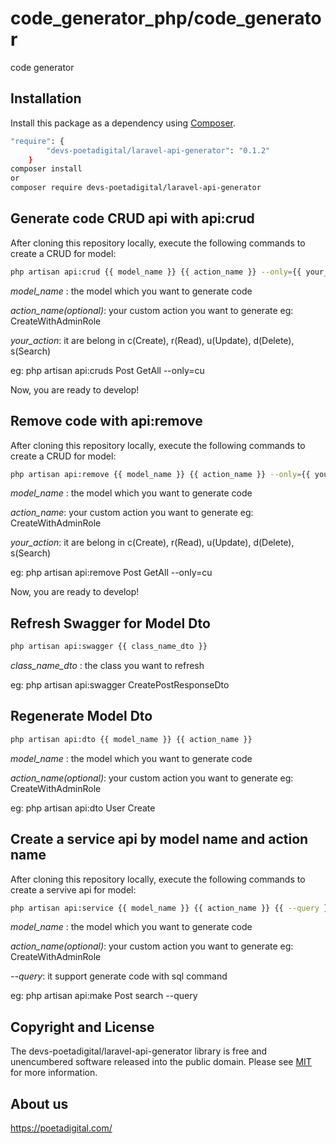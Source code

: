 # code_generator_php/code_generator

<!--
TODO: Make sure the following URLs are correct and working for your project.
      Then, remove these comments to display the badges, giving users a quick
      overview of your package.

-->

code generator

## Installation

Install this package as a dependency using [Composer](https://getcomposer.org).

``` bash
"require": {
        "devs-poetadigital/laravel-api-generator": "0.1.2"
    }
composer install 
or 
composer require devs-poetadigital/laravel-api-generator
```

## Generate code CRUD api with api:crud

After cloning this repository locally, execute the following commands to create a CRUD for model:

``` bash
php artisan api:crud {{ model_name }} {{ action_name }} --only={{ your_action }}
```
*model_name* : the model which you want to generate code

*action_name(optional)*: your custom action you want to generate eg: CreateWithAdminRole

*your_action*: it are belong in c(Create), r(Read), u(Update), d(Delete), s(Search)


eg: php artisan api:cruds Post GetAll --only=cu


Now, you are ready to develop!

## Remove code with api:remove

After cloning this repository locally, execute the following commands to create a CRUD for model:

``` bash
php artisan api:remove {{ model_name }} {{ action_name }} --only={{ your_action }}
```
*model_name* : the model which you want to generate code

*action_name*: your custom action you want to generate eg: CreateWithAdminRole

*your_action*: it are belong in c(Create), r(Read), u(Update), d(Delete), s(Search)


eg: php artisan api:remove Post GetAll --only=cu


Now, you are ready to develop!

## Refresh Swagger for Model Dto 

``` bash
php artisan api:swagger {{ class_name_dto }} 
```
*class_name_dto* : the class you want to refresh


eg: php artisan api:swagger CreatePostResponseDto

## Regenerate Model Dto 

``` bash
php artisan api:dto {{ model_name }} {{ action_name }}
```
*model_name* : the model which you want to generate code

*action_name(optional)*: your custom action you want to generate eg: CreateWithAdminRole


eg: php artisan api:dto User Create

## Create a service api by model name and action name

After cloning this repository locally, execute the following commands to create a servive api for model:

``` bash
php artisan api:service {{ model_name }} {{ action_name }} {{ --query }}
```
*model_name* : the model which you want to generate code

*action_name(optional)*: your custom action you want to generate eg: CreateWithAdminRole

*--query*: it support generate code with sql command

eg: php artisan api:make Post search --query

## Copyright and License

The devs-poetadigital/laravel-api-generator library is free and unencumbered software released into the
public domain. Please see [MIT](MIT) for more information.

## About us
https://poetadigital.com/

